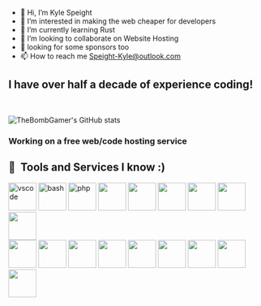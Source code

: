 - 👋 Hi, I’m Kyle Speight
- 👀 I’m interested in making the web cheaper for developers
- 🌱 I’m currently learning Rust
- 🤝 I’m looking to collaborate on Website Hosting
- :pray: looking for some sponsors too
- 📫 How to reach me Speight-Kyle@outlook.com <br>
## I have over half a decade of experience coding!
<br>

![TheBombGamer's GitHub stats](https://github-readme-stats.vercel.app/api?username=thebombgamer&show_icons=true&theme=dark)
### Working on a free web/code hosting service ###
<h2> 🚀 &nbsp;Tools and Services I know :)</h2>
<p align="left">
<img src="https://cdn.jsdelivr.net/gh/devicons/devicon/icons/vscode/vscode-original.svg" alt="vscode" height="55"/>
<img src="https://cdn.jsdelivr.net/gh/devicons/devicon/icons/bash/bash-original.svg" alt="bash" height="55"/>
<img src="https://cdn.jsdelivr.net/gh/devicons/devicon/icons/php/php-original.svg" alt="php" height="55"/>
<img src="https://cdn.jsdelivr.net/gh/devicons/devicon@latest/icons/amazonwebservices/amazonwebservices-original-wordmark.svg" height="55"/>
            <img src="https://cdn.jsdelivr.net/gh/devicons/devicon@latest/icons/c/c-original.svg" height="55" />
            <img src="https://cdn.jsdelivr.net/gh/devicons/devicon@latest/icons/cloudflare/cloudflare-original.svg" height="55" />
            <img src="https://cdn.jsdelivr.net/gh/devicons/devicon@latest/icons/css3/css3-original-wordmark.svg" height="55"/>
            <img src="https://cdn.jsdelivr.net/gh/devicons/devicon@latest/icons/firebase/firebase-original-wordmark.svg" height="55"/>
            <img src="https://cdn.jsdelivr.net/gh/devicons/devicon@latest/icons/flask/flask-original.svg" height="55"/><br>
            <img src="https://cdn.jsdelivr.net/gh/devicons/devicon@latest/icons/git/git-original-wordmark.svg" height="55"/>
            <img src="https://cdn.jsdelivr.net/gh/devicons/devicon@latest/icons/html5/html5-original-wordmark.svg" height="55"/>
            <img src="https://cdn.jsdelivr.net/gh/devicons/devicon@latest/icons/linux/linux-original.svg" height="55"/>
            <img src="https://cdn.jsdelivr.net/gh/devicons/devicon@latest/icons/markdown/markdown-original.svg" height="55"/>
            <img src="https://cdn.jsdelivr.net/gh/devicons/devicon@latest/icons/photoshop/photoshop-original.svg" height="55"/>
            <img src="https://cdn.jsdelivr.net/gh/devicons/devicon@latest/icons/portainer/portainer-original.svg" height="55"/>
            <img src="https://cdn.jsdelivr.net/gh/devicons/devicon@latest/icons/python/python-original-wordmark.svg" height="55"/>
            <img src="https://cdn.jsdelivr.net/gh/devicons/devicon@latest/icons/redis/redis-original-wordmark.svg" height="55"/>
            <img src="https://cdn.jsdelivr.net/gh/devicons/devicon@latest/icons/netlify/netlify-original.svg" height="55"/>
</p>
